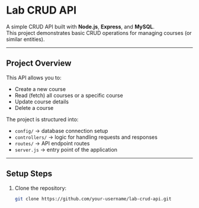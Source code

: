 # Lab CRUD API

A simple CRUD API built with **Node.js**, **Express**, and **MySQL**.  
This project demonstrates basic CRUD operations for managing courses (or similar entities).

---

## Project Overview
This API allows you to:
- Create a new course
- Read (fetch) all courses or a specific course
- Update course details
- Delete a course

The project is structured into:
- `config/` → database connection setup  
- `controllers/` → logic for handling requests and responses  
- `routes/` → API endpoint routes  
- `server.js` → entry point of the application  

---

## Setup Steps
1. Clone the repository:
   ```bash
   git clone https://github.com/your-username/lab-crud-api.git
